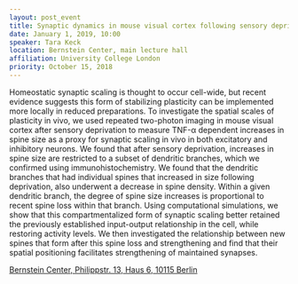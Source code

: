 ```yaml
---
layout: post_event
title: Synaptic dynamics in mouse visual cortex following sensory deprivation
date: January 1, 2019, 10:00
speaker: Tara Keck
location: Bernstein Center, main lecture hall 
affiliation: University College London
priority: October 15, 2018
---
```


Homeostatic synaptic scaling is thought to occur cell-wide, but recent evidence suggests this form of stabilizing plasticity can be implemented more locally in reduced preparations. To investigate the spatial scales of plasticity in vivo, we used repeated two-photon imaging in mouse visual cortex after sensory deprivation to measure TNF-α dependent increases in spine size as a proxy for synaptic scaling in vivo in both excitatory and inhibitory neurons. We found that after sensory deprivation, increases in spine size are restricted to a subset of dendritic branches, which we confirmed using immunohistochemistry. We found that the dendritic branches that had individual spines that increased in size following deprivation, also underwent a decrease in spine density. Within a given dendritic branch, the degree of spine size increases is proportional to recent spine loss within that branch. Using computational simulations, we show that this compartmentalized form of synaptic scaling better retained the previously established input-output relationship in the cell, while restoring activity levels. We then investigated the relationship between new spines that form after this spine loss and strengthening and find that their spatial positioning facilitates strengthening of maintained synapses.

[Bernstein Center, Philippstr. 13, Haus 6, 10115 Berlin](https://www.bccn-berlin.de/how-to-reach-bccn.html)
